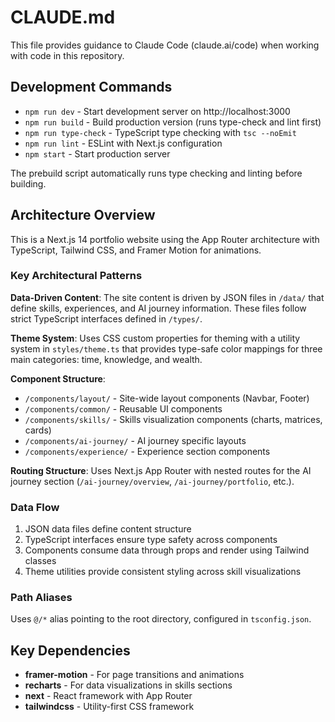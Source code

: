 # CLAUDE.md

This file provides guidance to Claude Code (claude.ai/code) when working with code in this repository.

## Development Commands

- `npm run dev` - Start development server on http://localhost:3000
- `npm run build` - Build production version (runs type-check and lint first)
- `npm run type-check` - TypeScript type checking with `tsc --noEmit`
- `npm run lint` - ESLint with Next.js configuration
- `npm start` - Start production server

The prebuild script automatically runs type checking and linting before building.

## Architecture Overview

This is a Next.js 14 portfolio website using the App Router architecture with TypeScript, Tailwind CSS, and Framer Motion for animations.

### Key Architectural Patterns

**Data-Driven Content**: The site content is driven by JSON files in `/data/` that define skills, experiences, and AI journey information. These files follow strict TypeScript interfaces defined in `/types/`.

**Theme System**: Uses CSS custom properties for theming with a utility system in `styles/theme.ts` that provides type-safe color mappings for three main categories: time, knowledge, and wealth.

**Component Structure**:
- `/components/layout/` - Site-wide layout components (Navbar, Footer)
- `/components/common/` - Reusable UI components
- `/components/skills/` - Skills visualization components (charts, matrices, cards)
- `/components/ai-journey/` - AI journey specific layouts
- `/components/experience/` - Experience section components

**Routing Structure**: Uses Next.js App Router with nested routes for the AI journey section (`/ai-journey/overview`, `/ai-journey/portfolio`, etc.).

### Data Flow

1. JSON data files define content structure
2. TypeScript interfaces ensure type safety across components
3. Components consume data through props and render using Tailwind classes
4. Theme utilities provide consistent styling across skill visualizations

### Path Aliases

Uses `@/*` alias pointing to the root directory, configured in `tsconfig.json`.

## Key Dependencies

- **framer-motion** - For page transitions and animations
- **recharts** - For data visualizations in skills sections
- **next** - React framework with App Router
- **tailwindcss** - Utility-first CSS framework